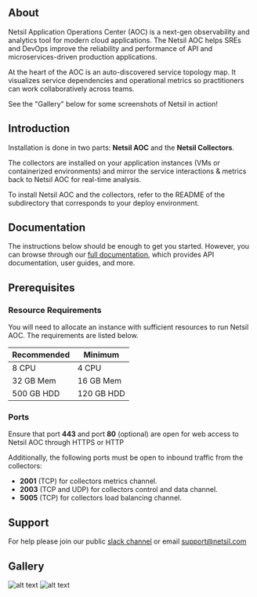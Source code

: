 ## About
Netsil Application Operations Center (AOC) is a next-gen observability and analytics tool for modern cloud applications. The Netsil AOC helps SREs and DevOps improve the reliability and performance of API and microservices-driven production applications.

At the heart of the AOC is an auto-discovered service topology map. It visualizes service dependencies and operational metrics so practitioners can work collaboratively across teams. 

See the "Gallery" below for some screenshots of Netsil in action!

## Introduction
Installation is done in two parts: **Netsil AOC** and the **Netsil Collectors**.

The collectors are installed on your application instances (VMs or containerized environments) and mirror the service interactions & metrics back to Netsil AOC for real-time analysis.

To install Netsil AOC and the collectors, refer to the README of the subdirectory that corresponds to your deploy environment.

## Documentation
The instructions below should be enough to get you started. However, you can browse through our [full documentation](https://netsil.github.io/docs), which provides API documentation, user guides, and more.

## Prerequisites
### Resource Requirements
You will need to allocate an instance with sufficient resources to run Netsil AOC.
The requirements are listed below.

| Recommended | Minimum    |
| ----------- | --------   |
| 8 CPU       | 4 CPU      |
| 32 GB Mem   | 16 GB Mem  |
| 500 GB HDD  | 120 GB HDD |

### Ports
Ensure that port **443** and port **80** (optional) are open for web access to Netsil AOC through HTTPS or HTTP

Additionally, the following ports must be open to inbound traffic from the collectors:
- **2001** (TCP) for collectors metrics channel.
- **2003** (TCP and UDP) for collectors control and data channel.
- **5005** (TCP) for collectors load balancing channel.

## Support
For help please join our public [slack channel](https://netsil-users.slack.com) or email support@netsil.com 

## Gallery
![alt text](https://s3.amazonaws.com/docs.netsil.com/screenshots/default-map.png "Netsil Topology Main")
![alt text](https://s3.amazonaws.com/docs.netsil.com/screenshots/kube.png "Netsil Topology Kube Namespaces")

